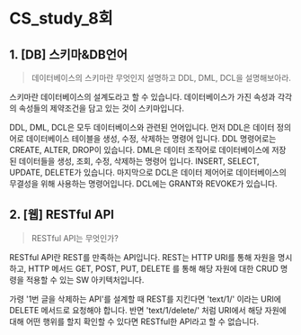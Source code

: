 # CS_study_8회

## 1. [DB] 스키마&DB언어

> 데이터베이스의 스키마란 무엇인지 설명하고 DDL, DML, DCL을 설명해보아라.

스키마란 데이터베이스의 설계도라고 할 수 있습니다. 데이터베이스가 가진 속성과 각각의 속성들의 제약조건을 담고 있는 것이 스키마입니다.

DDL, DML, DCL은 모두 데이터베이스와 관련된 언어입니다. 먼저 DDL은 데이터 정의어로 데이터베이스 테이블을 생성, 수정, 삭제하는 명령어 입니다. DDL 명령어로는 CREATE, ALTER, DROP이 있습니다. DML은 데이터 조작어로 데이터베이스에 저장된 데이터들을 생성, 조회, 수정, 삭제하는 명령어 입니다. INSERT, SELECT, UPDATE, DELETE가 있습니다. 마지막으로 DCL은 데이터 제어어로 데이터베이스의 무결성을 위해 사용하는 명령어입니다. DCL에는 GRANT와 REVOKE가 있습니다.



## 2. [웹] RESTful API

> RESTful API는 무엇인가?

RESTful API란 REST를 만족하는 API입니다. REST는 HTTP URI를 통해 자원을 명시하고, HTTP 메서드 GET, POST, PUT, DELETE 를 통해 해당 자원에 대한 CRUD 명령을 적용할 수 있는 SW 아키텍처입니다.

가령 '1번 글을 삭제하는 API'를 설계할 때 REST를 지킨다면 'text/1/' 이라는 URI에 DELETE 메서드로 요청해야 합니다. 반면 'text/1/delete/' 처럼 URI에서 해당 자원에 대해 어떤 행위를 할지 확인할 수 있다면 RESTful한 API라고 할 수 없습니다.
